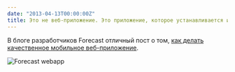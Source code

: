 ```yaml
---
date: "2013-04-13T00:00:00Z"
title: Это не веб-приложение. Это приложение, которое устанавливается из веба.
---
```


В блоге разработчиков Forecast отличный пост о том, [как делать качественное мобильное веб-приложение](http://blog.forecast.io/its-not-a-web-app-its-an-app-you-install-from-the-web/).

![Forecast webapp](/img/posts/forecast-mobile.jpg)